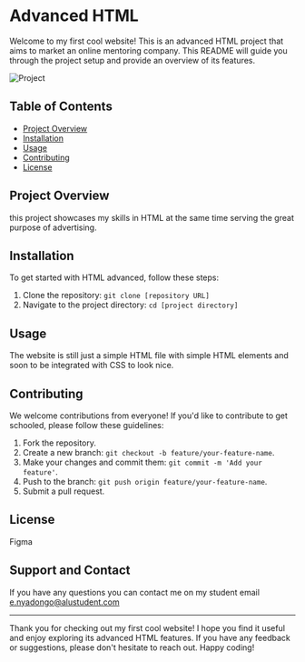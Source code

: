 # Advanced HTML

Welcome to my first cool website! This is an advanced HTML project that aims to market an online mentoring company. This README will guide you through the project setup and provide an overview of its features.


![Project](https://play-lh.googleusercontent.com/RslBy1o2NEBYUdRjQtUqLbN-ZM2hpks1mHPMiHMrpAuLqxeBPcFSAjo65nQHbTA53YYn)
## Table of Contents

- [Project Overview](#project-overview)
- [Installation](#installation)
- [Usage](#usage)
- [Contributing](#contributing)
- [License](#license)

## Project Overview

this project showcases my skills in HTML at the same time serving the great purpose of advertising.

## Installation

To get started with HTML advanced, follow these steps:

1. Clone the repository: `git clone [repository URL]`
2. Navigate to the project directory: `cd [project directory]`

## Usage

The website is still just a simple HTML file with simple HTML elements and soon to be integrated with CSS to look nice.


## Contributing

We welcome contributions from everyone! If you'd like to contribute to get schooled, please follow these guidelines:

1. Fork the repository.
2. Create a new branch: `git checkout -b feature/your-feature-name`.
3. Make your changes and commit them: `git commit -m 'Add your feature'`.
4. Push to the branch: `git push origin feature/your-feature-name`.
5. Submit a pull request.

## License

Figma

## Support and Contact
If you have any questions you can contact me on my student email e.nyadongo@alustudent.com

---

Thank you for checking out my first cool website! I hope you find it useful and enjoy exploring its advanced HTML features. If you have any feedback or suggestions, please don't hesitate to reach out. Happy coding!

